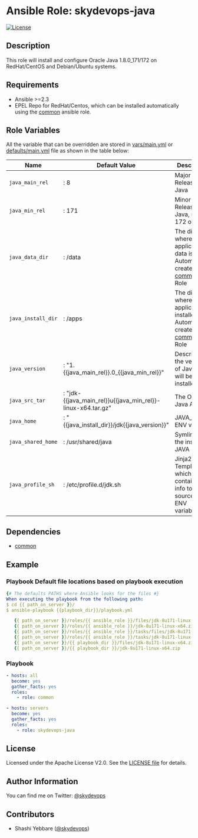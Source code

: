 # Ansible Role: skydevops-java

[![License](https://img.shields.io/badge/License-Apache%202.0-brightgreen.svg)](https://opensource.org/licenses/Apache-2.0)

## Description

This role will install and configure Oracle Java 1.8.0_171/172 on RedHat/CentOS and Debian/Ubuntu systems. 


## Requirements
- Ansible >=2.3
- EPEL Repo for RedHat/Centos, which can be installed automatically using the [common](https://github.com/5KYDEV0P5/common) ansible role.


## Role Variables
All the variable that can be overridden are stored in [vars/main.yml](vars/main.yml) or [defaults/main.yml](defaults/main.yml) file as shown in the table below:

| Name           | Default Value | Description                        |
| -------------- | ----------------------- | -----------------------------------|
| `java_main_rel` | : 8 | Major Release of Java |
| `java_min_rel` | : 171 | Minor Release of Java, select 172 or 171 |
| `java_data_dir` | : /data | The directory where the application data is stored<br> Automatically created by [common](https://github.com/5KYDEV0P5/common) Role |
| `java_install_dir` | : /apps | The directory where the application is installed<br> Automatically created by [common](https://github.com/5KYDEV0P5/common) Role |
| `java_version` | : "1.{{java_main_rel}}.0_{{java_min_rel}}" | Describes the version of Java that will be installed |
| `java_src_tar` | : "jdk-{{java_main_rel}}u{{java_min_rel}}-linux-x64.tar.gz" | The Oracle Java Archive |
| `java_home` | : "{{java_install_dir}}/jdk{{java_version}}" | JAVA_HOME ENV variable |
| `java_shared_home` | : /usr/shared/java | Symlink to the installed JAVA |
| `java_profile_sh` | : /etc/profile.d/jdk.sh | Jinja2 Template, which contains the info to source the ENV variables |



## Dependencies
- [common](https://github.com/5KYDEV0P5/common)

## Example

### Playbook Default file locations based on playbook execution 

```yaml
{# The defaults PATHS where Ansible looks for the files #}
When executing the playbook from the following path:
$ cd {{ path_on_server }}/
$ ansible-playbook {{playbook_dir}}/playbook.yml

   {{ path_on_server }}/roles/{{ ansible_role }}/files/jdk-8u171-linux-x64.zip   
   {{ path_on_server }}/roles/{{ ansible_role }}/jdk-8u171-linux-x64.zip   
   {{ path_on_server }}/roles/{{ ansible_role }}/tasks/files/jdk-8u171-linux-x64.zip   
   {{ path_on_server }}/roles/{{ ansible_role }}/tasks/jdk-8u171-linux-x64.zip   
   {{ path_on_server }}/{{ playbook_dir }}/files/jdk-8u171-linux-x64.zip   
   {{ path_on_server }}/{{ playbook_dir }}/jdk-8u171-linux-x64.zip
```

### Playbook


```yaml
- hosts: all
  become: yes
  gather_facts: yes
  roles:
    - role: common

- hosts: servers
  become: yes
  gather_facts: yes
  roles:
    - role: skydevops-java
```

License
-------

Licensed under the Apache License V2.0. See the [LICENSE file](LICENSE) for details.

## Author Information

You can find me on Twitter: [@skydevops](https://twitter.com/skydevops)

## Contributors

- Shashi Yebbare ([@skydevops](https://twitter.com/skydevops))